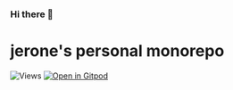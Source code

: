 ### Hi there 👋
# jerone's personal monorepo 

![Views](https://komarev.com/ghpvc/?username=jerone)
[![Open in Gitpod](https://img.shields.io/badge/Open%20in%20Gitpod-%E2%96%B6-red?logo=gitpod)](https://gitpod.io/#https://github.com/jerone/jerone)


